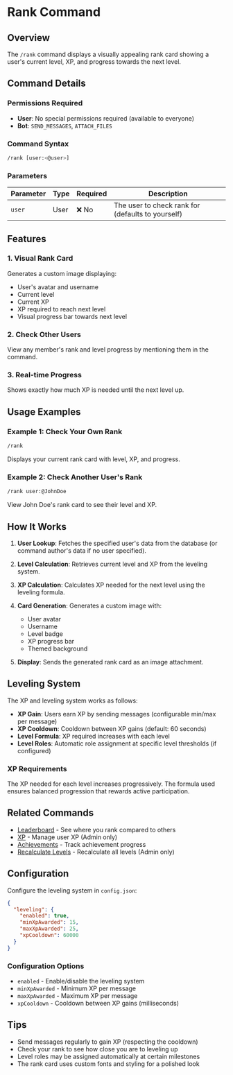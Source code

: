 # Rank Command

## Overview

The `/rank` command displays a visually appealing rank card showing a user's current level, XP, and progress towards the next level.

## Command Details

### Permissions Required

* **User**: No special permissions required (available to everyone)
* **Bot**: `SEND_MESSAGES`, `ATTACH_FILES`

### Command Syntax

```bash
/rank [user:<@user>]
```

### Parameters

| Parameter | Type | Required | Description |
|-----------|------|----------|-------------|
| `user` | User | ❌ No | The user to check rank for (defaults to yourself) |

## Features

### 1. **Visual Rank Card**

Generates a custom image displaying:

* User's avatar and username
* Current level
* Current XP
* XP required to reach next level
* Visual progress bar towards next level

### 2. **Check Other Users**

View any member's rank and level progress by mentioning them in the command.

### 3. **Real-time Progress**

Shows exactly how much XP is needed until the next level up.

## Usage Examples

### Example 1: Check Your Own Rank

```bash
/rank
```

Displays your current rank card with level, XP, and progress.

### Example 2: Check Another User's Rank

```bash
/rank user:@JohnDoe
```

View John Doe's rank card to see their level and XP.

## How It Works

1. **User Lookup**: Fetches the specified user's data from the database (or command author's data if no user specified).

2. **Level Calculation**: Retrieves current level and XP from the leveling system.

3. **XP Calculation**: Calculates XP needed for the next level using the leveling formula.

4. **Card Generation**: Generates a custom image with:
   * User avatar
   * Username
   * Level badge
   * XP progress bar
   * Themed background

5. **Display**: Sends the generated rank card as an image attachment.

## Leveling System

The XP and leveling system works as follows:

* **XP Gain**: Users earn XP by sending messages (configurable min/max per message)
* **XP Cooldown**: Cooldown between XP gains (default: 60 seconds)
* **Level Formula**: XP required increases with each level
* **Level Roles**: Automatic role assignment at specific level thresholds (if configured)

### XP Requirements

The XP needed for each level increases progressively. The formula used ensures balanced progression that rewards active participation.

## Related Commands

* [Leaderboard](leaderboard.md) - See where you rank compared to others
* [XP](../utility/xp.md) - Manage user XP (Admin only)
* [Achievements](achievements.md) - Track achievement progress
* [Recalculate Levels](../utility/recalculate-levels.md) - Recalculate all levels (Admin only)

## Configuration

Configure the leveling system in `config.json`:

```json
{
  "leveling": {
    "enabled": true,
    "minXpAwarded": 15,
    "maxXpAwarded": 25,
    "xpCooldown": 60000
  }
}
```

### Configuration Options

* `enabled` - Enable/disable the leveling system
* `minXpAwarded` - Minimum XP per message
* `maxXpAwarded` - Maximum XP per message
* `xpCooldown` - Cooldown between XP gains (milliseconds)

## Tips

* Send messages regularly to gain XP (respecting the cooldown)
* Check your rank to see how close you are to leveling up
* Level roles may be assigned automatically at certain milestones
* The rank card uses custom fonts and styling for a polished look
